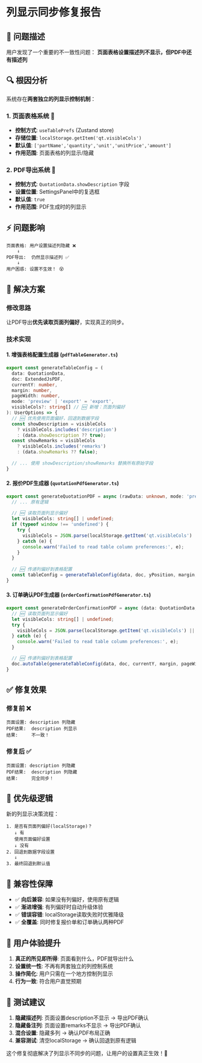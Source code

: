 # 列显示同步修复报告

## 🐛 问题描述

用户发现了一个重要的不一致性问题：
**页面表格设置描述列不显示，但PDF中还有描述列**

## 🔍 根因分析

系统存在**两套独立的列显示控制机制**：

### 1. 页面表格系统 📱
- **控制方式**: `useTablePrefs` (Zustand store)
- **存储位置**: `localStorage.getItem('qt.visibleCols')`
- **默认值**: `['partName','quantity','unit','unitPrice','amount']`
- **作用范围**: 页面表格的列显示/隐藏

### 2. PDF导出系统 📄
- **控制方式**: `QuotationData.showDescription` 字段
- **设置位置**: SettingsPanel中的复选框
- **默认值**: `true`
- **作用范围**: PDF生成时的列显示

## ⚡ 问题影响

```
页面表格: 用户设置描述列隐藏 ❌
    ↓
PDF导出:  仍然显示描述列 ✅
    ↓
用户困惑: 设置不生效！ 😵
```

## 🔧 解决方案

### 修改思路
让PDF导出**优先读取页面列偏好**，实现真正的同步。

### 技术实现

#### 1. 增强表格配置生成器 (`pdfTableGenerator.ts`)
```ts
export const generateTableConfig = (
  data: QuotationData,
  doc: ExtendedJsPDF,
  currentY: number,
  margin: number,
  pageWidth: number,
  mode: 'preview' | 'export' = 'export',
  visibleCols?: string[] // 🆕 新增：页面列偏好
): UserOptions => {
  // 🆕 优先使用页面偏好，回退到数据字段
  const showDescription = visibleCols 
    ? visibleCols.includes('description')
    : (data.showDescription ?? true);
  const showRemarks = visibleCols 
    ? visibleCols.includes('remarks')
    : (data.showRemarks ?? false);
    
  // ... 使用 showDescription/showRemarks 替换所有原始字段
}
```

#### 2. 报价PDF生成器 (`quotationPdfGenerator.ts`)
```ts
export const generateQuotationPDF = async (rawData: unknown, mode: 'preview' | 'export' = 'export'): Promise<Blob> => {
  // ... 原有逻辑
  
  // 🆕 读取页面列显示偏好
  let visibleCols: string[] | undefined;
  if (typeof window !== 'undefined') {
    try {
      visibleCols = JSON.parse(localStorage.getItem('qt.visibleCols') || 'null');
    } catch (e) {
      console.warn('Failed to read table column preferences:', e);
    }
  }
  
  // 🆕 传递列偏好到表格配置
  const tableConfig = generateTableConfig(data, doc, yPosition, margin, pageWidth, mode, visibleCols);
}
```

#### 3. 订单确认PDF生成器 (`orderConfirmationPdfGenerator.ts`)
```ts
export const generateOrderConfirmationPDF = async (data: QuotationData, preview = false): Promise<Blob> => {
  // 🆕 读取页面列显示偏好
  let visibleCols: string[] | undefined;
  try {
    visibleCols = JSON.parse(localStorage.getItem('qt.visibleCols') || 'null');
  } catch (e) {
    console.warn('Failed to read table column preferences:', e);
  }

  // 🆕 传递列偏好到表格配置  
  doc.autoTable(generateTableConfig(data, doc, currentY, margin, pageWidth, 'export', visibleCols));
}
```

## ✅ 修复效果

### 修复前 ❌
```
页面设置: description 列隐藏
PDF结果:  description 列显示
结果:     不一致！
```

### 修复后 ✅
```
页面设置: description 列隐藏
PDF结果:  description 列隐藏
结果:     完全同步！
```

## 🎯 优先级逻辑

新的列显示决策流程：
```
1. 是否有页面列偏好(localStorage)？
   ↓ 有
   使用页面偏好设置
   ↓ 没有
2. 回退到数据字段设置
   ↓
3. 最终回退到默认值
```

## 🔄 兼容性保障

- ✅ **向后兼容**: 如果没有列偏好，使用原有逻辑
- ✅ **渐进增强**: 有列偏好时自动升级体验  
- ✅ **错误容错**: localStorage读取失败时优雅降级
- ✅ **全覆盖**: 同时修复报价单和订单确认两种PDF

## 🎉 用户体验提升

1. **真正的所见即所得**: 页面看到什么，PDF就导出什么
2. **设置统一性**: 不再有两套独立的列控制系统
3. **操作简化**: 用户只需在一个地方控制列显示
4. **行为一致**: 符合用户直觉预期

## 🧪 测试建议

1. **隐藏描述列**: 页面设置description不显示 → 导出PDF确认
2. **隐藏备注列**: 页面设置remarks不显示 → 导出PDF确认  
3. **混合设置**: 隐藏多列 → 确认PDF布局正确
4. **兼容测试**: 清空localStorage → 确认回退到原有逻辑

这个修复彻底解决了列显示不同步的问题，让用户的设置真正生效！🎉

